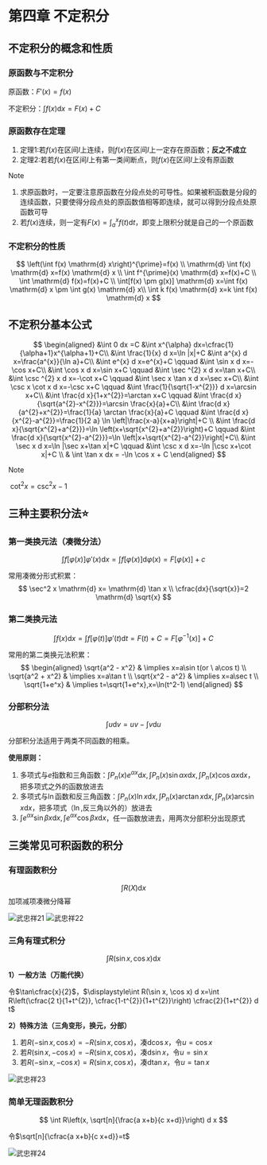# 第四章 不定积分

## 不定积分的概念和性质

### 原函数与不定积分

原函数：$F'(x)=f(x)$

不定积分：$\displaystyle\int f(x)\mathrm{d}x=F(x)+C$

### 原函数存在定理

1. 定理1:若$f(x)$在区间$I$上连续，则$f(x)$在区间$I$上一定存在原函数；**反之不成立**
2. 定理2:若若$f(x)$在区间$I$上有第一类间断点，则$f(x)$在区间$I$上没有原函数

> [!NOTE]
> 1. 求原函数时，一定要注意原函数在分段点处的可导性。如果被积函数是分段的连续函数，只要使得分段点处的原函数值相等即连续，就可以得到分段点处原函数可导
> 2. 若$f(x)$连续，则一定有$F(x)=\displaystyle\int_a^x f(t) \mathrm{d}t$，即变上限积分就是自己的一个原函数

### 不定积分的性质

$$
\left(\int f(x) \mathrm{d} x\right)^{\prime}=f(x) \\
\mathrm{d} \int f(x) \mathrm{d} x=f(x) \mathrm{d} x \\
\int f^{\prime}(x) \mathrm{d} x=f(x)+C \\
\int \mathrm{d} f(x)=f(x)+C \\
\int[f(x) \pm g(x)] \mathrm{d} x=\int f(x) \mathrm{d} x \pm \int g(x) \mathrm{d} x\\
\int k f(x) \mathrm{d} x=k \int f(x) \mathrm{d} x
$$

## 不定积分基本公式

$$
\begin{aligned}
&\int 0 dx =C &\int x^{\alpha} dx=\cfrac{1}{\alpha+1}x^{\alpha+1}+C\\
&\int \frac{1}{x} d x=\ln |x|+C &\int a^{x} d x=\frac{a^{x}}{\ln a}+C\\
&\int e^{x} d x=e^{x}+C \qquad &\int \sin x d x=-\cos x+C\\
&\int \cos x d x=\sin x+C \qquad &\int \sec ^{2} x d x=\tan x+C\\
&\int \csc ^{2} x d x=-\cot x+C \qquad &\int \sec x \tan x d x=\sec x+C\\
&\int \csc x \cot x d x=-\csc x+C \qquad &\int \frac{1}{\sqrt{1-x^{2}}} d x=\arcsin x+C\\
&\int \frac{d x}{1+x^{2}}=\arctan x+C \qquad &\int \frac{d x}{\sqrt{a^{2}-x^{2}}}=\arcsin \frac{x}{a}+C\\
&\int \frac{d x}{a^{2}+x^{2}}=\frac{1}{a} \arctan \frac{x}{a}+C \qquad &\int \frac{d x}{x^{2}-a^{2}}=\frac{1}{2 a} \ln \left|\frac{x-a}{x+a}\right|+C \\
&\int \frac{d x}{\sqrt{x^{2}+a^{2}}}=\ln \left(x+\sqrt{x^{2}+a^{2}}\right)+C \qquad &\int \frac{d x}{\sqrt{x^{2}-a^{2}}}=\ln \left|x+\sqrt{x^{2}-a^{2}}\right|+C\\
&\int \sec x d x=\ln |\sec x+\tan x|+C \qquad &\int \csc x d x=-\ln |\csc x+\cot x|+C \\
& \int \tan x dx = -\ln \cos x + C
\end{aligned}
$$

> [!NOTE]
> ​	$\cot^2 x =\csc^2 x-1$

## 三种主要积分法⭐

### 第一类换元法（凑微分法）

$$
\int f[\varphi(x)]\varphi'(x) \mathrm{d} x=\int f[\varphi(x)] \mathrm{d} \varphi(x)=F[\varphi(x)]+c
$$

常用凑微分形式积累：
$$
\sec^2 x \mathrm{d} x= \mathrm{d} \tan x \\
\cfrac{dx}{\sqrt{x}}=2 \mathrm{d} \sqrt{x}
$$

### 第二类换元法

$$
\int f(x) \mathrm{d} x=\int f[\varphi(t)]\varphi'(t) \mathrm{d} t = F(t)+C=F[\varphi^{-1}(x)]+C
$$

常用的第二类换元法积累：
$$
\begin{aligned}
\sqrt{a^2 - x^2} & \implies x=a\sin t(or \ a\cos t) \\
\sqrt{a^2 + x^2} & \implies x=a\tan t \\
\sqrt{x^2 - a^2} & \implies x=a\sec t \\
\sqrt{1+e^x} & \implies t=\sqrt{1+e^x},x=\ln(t^2-1)
\end{aligned}
$$

### 分部积分法

$$
\int u \mathrm{d} v=uv-\int v \mathrm{d} u
$$

分部积分法适用于两类不同函数的相乘。

**使用原则：**

1. 多项式与$e$指数和三角函数：$\displaystyle\int P_n(x)e^{\alpha x} \mathrm{d} x,\int P_n(x)\sin \alpha x \mathrm{d} x,\int P_n(x)\cos \alpha x \mathrm{d} x$，把多项式之外的函数放进去
2. 多项式与$\ln$函数和反三角函数：$\displaystyle\int P_n(x)\ln x \mathrm{d} x,\int P_n(x)\arctan x \mathrm{d} x,\int P_n(x)\arcsin x \mathrm{d} x$，把多项式（$\ln$,反三角以外的）放进去
3. $\displaystyle\int e^{\alpha x} \sin \beta x\mathrm{d} x,\int e^{\alpha x} \cos \beta x\mathrm{d} x$，任一函数放进去，用两次分部积分出现原式

## 三类常见可积函数的积分

### 有理函数积分

$$
\int R(X)  \mathrm{d}x
$$
加项减项凑微分降幂

![武忠祥21](https://gitee.com/tzh363231879/picgo/raw/master/武忠祥21.png)
![武忠祥22](https://gitee.com/tzh363231879/picgo/raw/master/武忠祥22.png)

### 三角有理式积分

$$
\int R(\sin x,\cos x) \mathrm{d}x
$$

**1）一般方法（万能代换）**

令$\tan\cfrac{x}{2}$，$\displaystyle\int R(\sin x, \cos x) d x=\int R\left(\cfrac{2 t}{1+t^{2}}, \cfrac{1-t^{2}}{1+t^{2}}\right) \cfrac{2}{1+t^{2}} d t$

**2）特殊方法（三角变形，换元，分部）**

1. 若$R(-\sin x, \cos x)=-R(\sin x, \cos x)$，凑$\mathrm{d} \cos x$，令$u=\cos x$
2. 若$R(\sin x, -\cos x)=-R(\sin x, \cos x)$，凑$\mathrm{d} \sin x$，令$u=\sin x$
3. 若$R(-\sin x, -\cos x)=R(\sin x, \cos x)$，凑$\mathrm{d} \tan x$，令$u=\tan x$

![武忠祥23](https://gitee.com/tzh363231879/picgo/raw/master/武忠祥23.png)

### 简单无理函数积分

$$
\int R\left(x, \sqrt[n]{\frac{a x+b}{c x+d}}\right) d x
$$

令$\sqrt[n]{\cfrac{a x+b}{c x+d}}=t$

![武忠祥24](https://gitee.com/tzh363231879/picgo/raw/master/武忠祥24.png)